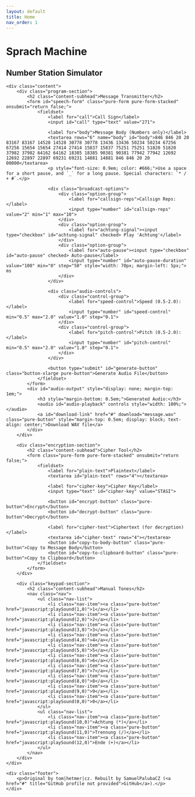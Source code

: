 ```yaml
---
layout: default
title: Home
nav_order: 1
---
```


<link rel="stylesheet" href="{{ '/assets/css/normal-look.css' | relative_url }}">
<script src="{{ '/assets/js/buffer-loader.js' | relative_url }}"></script>
<script src="{{ '/assets/js/sprach.js' | relative_url }}"></script>

<div id="layout">
    <div class="header">
        <h1 class="brand-title">Sprach Machine</h1>
        <h2 class="brand-tagline">Number Station Simulator</h2>
    </div>

    <div class="content">
        <div class="program-section">
            <h2 class="content-subhead">Message Transmitter</h2>
            <form id="speech-form" class="pure-form pure-form-stacked" onsubmit="return false;">
                <fieldset>
                    <label for="call">Call Sign</label>
                    <input id="call" type="text" value="271">

                    <label for="body">Message Body (Numbers only)</label>
                    <textarea rows="6" name="body" id="body">846 846 20 20 83167 83167 14528 14528 30778 30778 13436 13436 50234 50234 67256 67256 15654 15654 27414 27414 15837 15837 75251 75251 51820 51820 37982 37982 64162 64162 18385 18385 90381 90381 77942 77942 12692 12692 22897 22897 69231 69231 14881 14881 846 846 20 20 00000</textarea>
                    <p style="font-size: 0.9em; color: #666;">Use a space for a short pause, and `_` for a long pause. Special characters: `* / + #`.</p>

                    <div class="broadcast-options">
                        <div class="option-group">
                            <label for="callsign-reps">Callsign Reps:</label>
                            <input type="number" id="callsign-reps" value="2" min="1" max="10">
                        </div>
                        <div class="option-group">
                            <label for="achtung-signal"><input type="checkbox" id="achtung-signal" checked> Play 'Achtung'</label>
                        </div>
                        <div class="option-group">
                            <label for="auto-pause"><input type="checkbox" id="auto-pause" checked> Auto-pause</label>
                            <input type="number" id="auto-pause-duration" value="100" min="0" step="50" style="width: 70px; margin-left: 5px;"> ms
                        </div>
                    </div>

                    <div class="audio-controls">
                        <div class="control-group">
                            <label for="speed-control">Speed (0.5-2.0):</label>
                            <input type="number" id="speed-control" min="0.5" max="2.0" value="1.0" step="0.1">
                        </div>
                        <div class="control-group">
                            <label for="pitch-control">Pitch (0.5-2.0):</label>
                            <input type="number" id="pitch-control" min="0.5" max="2.0" value="1.0" step="0.1">
                        </div>
                    </div>

                    <button type="submit" id="generate-button" class="button-xlarge pure-button">Generate Audio File</button>
                </fieldset>
            </form>
            <div id="audio-output" style="display: none; margin-top: 1em;">
                <h3 style="margin-bottom: 0.5em;">Generated Audio:</h3>
                <audio id="audio-playback" controls style="width: 100%;"></audio>
                <a id="download-link" href="#" download="message.wav" class="pure-button" style="margin-top: 0.5em; display: block; text-align: center;">Download WAV file</a>
            </div>
        </div>

        <div class="encryption-section">
            <h2 class="content-subhead">Cipher Tool</h2>
            <form class="pure-form pure-form-stacked" onsubmit="return false;">
                <fieldset>
                    <label for="plain-text">Plaintext</label>
                    <textarea id="plain-text" rows="4"></textarea>

                    <label for="cipher-key">Cipher Key</label>
                    <input type="text" id="cipher-key" value="STASI">

                    <button id="encrypt-button" class="pure-button">Encrypt</button>
                    <button id="decrypt-button" class="pure-button">Decrypt</button>

                    <label for="cipher-text">Ciphertext (for decryption)</label>
                    <textarea id="cipher-text" rows="4"></textarea>
                    <button id="copy-to-body-button" class="pure-button">Copy to Message Body</button>
                    <button id="copy-to-clipboard-button" class="pure-button">Copy to Clipboard</button>
                </fieldset>
            </form>
        </div>

        <div class="keypad-section">
            <h2 class="content-subhead">Manual Tones</h2>
            <nav class="nav">
                <ul class="nav-list">
                    <li class="nav-item"><a class="pure-button" href="javascript:playSound(1,0)">1</a></li>
                    <li class="nav-item"><a class="pure-button" href="javascript:playSound(2,0)">2</a></li>
                    <li class="nav-item"><a class="pure-button" href="javascript:playSound(3,0)">3</a></li>
                    <li class="nav-item"><a class="pure-button" href="javascript:playSound(4,0)">4</a></li>
                    <li class="nav-item"><a class="pure-button" href="javascript:playSound(5,0)">5</a></li>
                    <li class="nav-item"><a class="pure-button" href="javascript:playSound(6,0)">6</a></li>
                    <li class="nav-item"><a class="pure-button" href="javascript:playSound(7,0)">7</a></li>
                    <li class="nav-item"><a class="pure-button" href="javascript:playSound(8,0)">8</a></li>
                    <li class="nav-item"><a class="pure-button" href="javascript:playSound(9,0)">9</a></li>
                    <li class="nav-item"><a class="pure-button" href="javascript:playSound(0,0)">0</a></li>
                </ul>
                <ul class="nav-list">
                    <li class="nav-item"><a class="pure-button" href="javascript:playSound(10,0)">Achtung (*)</a></li>
                    <li class="nav-item"><a class="pure-button" href="javascript:playSound(11,0)">Trennung (/)</a></li>
                    <li class="nav-item"><a class="pure-button" href="javascript:playSound(12,0)">Ende (+)</a></li>
                </ul>
            </nav>
        </div>
    </div>

    <div class="footer">
        <p>Original by tom|hetmer|cz. Rebuilt by SamuelPalubaCZ (<a href="#" title="GitHub profile not provided">GitHub</a>).</p>
    </div>
</div>
